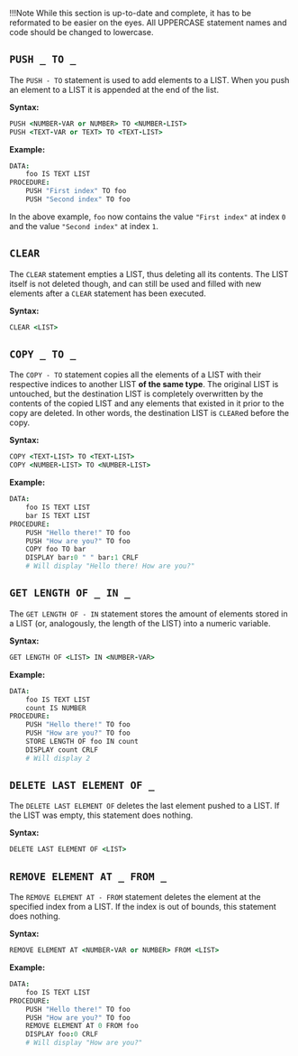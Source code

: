 !!!Note
    While this section is up-to-date and complete, it has to be reformated
    to be easier on the eyes. All UPPERCASE statement names and code should
    be changed to lowercase.

## `PUSH _ TO _`

The `PUSH - TO` statement is used to add elements to a LIST. When you push an element to a LIST it is appended at the end of the list.

**Syntax:**

```coffeescript
PUSH <NUMBER-VAR or NUMBER> TO <NUMBER-LIST>
PUSH <TEXT-VAR or TEXT> TO <TEXT-LIST>
```

**Example:**

```coffeescript
DATA:
	foo IS TEXT LIST
PROCEDURE:
	PUSH "First index" TO foo
	PUSH "Second index" TO foo
```

In the above example, `foo` now contains the value `"First index"` at index `0` and the value `"Second index"` at index `1`.

## `CLEAR`

The `CLEAR` statement empties a LIST, thus deleting all its contents. The LIST itself is not deleted though, and can still be used and filled with new elements after a `CLEAR` statement has been executed.

**Syntax:**

```coffeescript
CLEAR <LIST>
```

## `COPY _ TO _`

The `COPY - TO` statement copies all the elements of a LIST with their respective indices to another LIST **of the same type**. The original LIST is untouched, but the destination LIST is completely overwritten by the contents of the copied LIST and any elements that existed in it prior to the copy are deleted. In other words, the destination LIST is `CLEAR`ed before the copy.

**Syntax:**

```coffeescript
COPY <TEXT-LIST> TO <TEXT-LIST>
COPY <NUMBER-LIST> TO <NUMBER-LIST>
```

**Example:**

```coffeescript
DATA:
	foo IS TEXT LIST
	bar IS TEXT LIST
PROCEDURE:
	PUSH "Hello there!" TO foo
	PUSH "How are you?" TO foo
	COPY foo TO bar
	DISPLAY bar:0 " " bar:1 CRLF
	# Will display "Hello there! How are you?"
```

## `GET LENGTH OF _ IN _`

The `GET LENGTH OF - IN` statement stores the amount of elements stored in a LIST \(or, analogously, the length of the LIST\) into a numeric variable.

**Syntax:**

```coffeescript
GET LENGTH OF <LIST> IN <NUMBER-VAR>
```

**Example:**

```coffeescript
DATA:
	foo IS TEXT LIST
	count IS NUMBER
PROCEDURE:
	PUSH "Hello there!" TO foo
	PUSH "How are you?" TO foo
	STORE LENGTH OF foo IN count
	DISPLAY count CRLF
	# Will display 2
```

## `DELETE LAST ELEMENT OF _`


The `DELETE LAST ELEMENT OF` deletes the last element pushed to a LIST. If the LIST was empty, this statement does nothing.

**Syntax:**

```coffeescript
DELETE LAST ELEMENT OF <LIST>
```

## `REMOVE ELEMENT AT _ FROM _`

The `REMOVE ELEMENT AT - FROM` statement deletes the element at the specified index from a LIST. If the index is out of bounds, this statement does nothing.

**Syntax:**

```coffeescript
REMOVE ELEMENT AT <NUMBER-VAR or NUMBER> FROM <LIST>
```

**Example:**

```coffeescript
DATA:
	foo IS TEXT LIST
PROCEDURE:
	PUSH "Hello there!" TO foo
	PUSH "How are you?" TO foo
	REMOVE ELEMENT AT 0 FROM foo
	DISPLAY foo:0 CRLF
	# Will display "How are you?"
```
